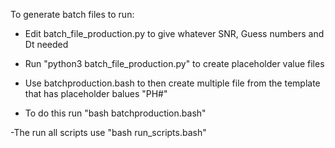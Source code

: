 To generate batch files to run:

- Edit batch_file_production.py to give whatever SNR, Guess numbers and Dt needed
- Run "python3 batch_file_production.py" to create placeholder value files

- Use batchproduction.bash to then create multiple file from the template that has placeholder balues "PH#"
- To do this run "bash batchproduction.bash"

-The run all scripts use "bash run_scripts.bash"
